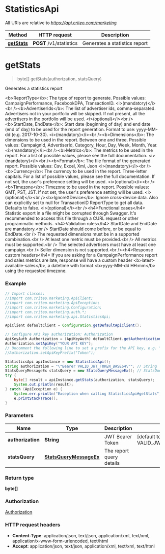 # StatisticsApi

All URIs are relative to *https://api.criteo.com/marketing*

Method | HTTP request | Description
------------- | ------------- | -------------
[**getStats**](StatisticsApi.md#getStats) | **POST** /v1/statistics | Generates a statistics report


<a name="getStats"></a>
# **getStats**
> byte[] getStats(authorization, statsQuery)

Generates a statistics report

&lt;b&gt;ReportType&lt;/b&gt;: The type of report to generate. Possible values: CampaignPerformance, FacebookDPA, TransactionID. &lt;i&gt;(mandatory)&lt;/i&gt;&lt;br /&gt;&lt;b&gt;AdvertiserIds&lt;/b&gt;: The list of advertiser ids, comma-separated. Advertisers not in your portfolio will be skipped. If not present, all the advertisers in the portfolio will be used. &lt;i&gt;(optional)&lt;/i&gt;&lt;br /&gt;&lt;b&gt;StartDate, EndDate&lt;/b&gt;: Start date (beginning of day) and end date (end of day) to be used for the report generation. Format to use: yyyy-MM-dd (e.g. 2017-10-30). &lt;i&gt;(mandatory)&lt;/i&gt;&lt;br /&gt;&lt;b&gt;Dimensions&lt;/b&gt;: The dimensions to be used in the report. Between one and three. Possible values: CampaignId, AdvertiserId, Category, Hour, Day, Week, Month, Year. &lt;i&gt;(mandatory)&lt;/i&gt;&lt;br /&gt;&lt;b&gt;Metrics&lt;/b&gt;: The metrics to be used in the report. For a list of possible values, please see the full documentation. &lt;i&gt;(mandatory)&lt;/i&gt;&lt;br /&gt;&lt;b&gt;Format&lt;/b&gt;: The file format of the generated report. Possible values: Csv, Excel, Xml, Json &lt;i&gt;(mandatory)&lt;/i&gt;&lt;br /&gt;&lt;b&gt;Currency&lt;/b&gt;: The currency to be used in the report. Three-letter capitals. For a list of possible values, please see the full documentation. If not set, the user&#39;s preference setting will be used. &lt;i&gt;(optional)&lt;/i&gt;&lt;br /&gt;&lt;b&gt;Timezone&lt;/b&gt;: Timezone to be used in the report. Possible values: GMT, PST, JST. If not set, the user&#39;s preference setting will be used. &lt;i&gt;(optional)&lt;/i&gt;&lt;br /&gt;&lt;b&gt;IgnoreXDevice&lt;/b&gt;: Ignore cross-device data. Also can explicitly set to null for TransactionID ReportType to get all data. Defaults to false. &lt;i&gt;(optional)&lt;/i&gt;&lt;br /&gt;&lt;h4&gt;Functional cases&lt;/h4&gt;              Statistic export in a file might be corrupted through Swagger. It&#39;s recommended to access this file through a CURL request or other programmatic methods.              &lt;h4&gt;Validation rules&lt;/h4&gt;              StartDate and EndDate are mandatory.&lt;br /&gt;              StartDate should come before, or be equal to EndDate.&lt;br /&gt;              The requested dimensions must be in a supported combination.&lt;br /&gt;              At least one metric must be provided.&lt;br /&gt;              All metrics must be supported.&lt;br /&gt;              The selected advertisers must have at least one campaign.&lt;br /&gt;              Seller dimension is not supported.&lt;br /&gt;&lt;h4&gt;Response custom headers&lt;/h4&gt;              If you are asking for a CampaignPerformance report and sales metrics are late, response will have a custom header &lt;b&gt;latest-available-sales&lt;/b&gt;, a datetime with format &lt;b&gt;yyyy-MM-dd HH:mm&lt;/b&gt; using the requested timezone.

### Example
```java
// Import classes:
//import com.criteo.marketing.ApiClient;
//import com.criteo.marketing.ApiException;
//import com.criteo.marketing.Configuration;
//import com.criteo.marketing.auth.*;
//import com.criteo.marketing.api.StatisticsApi;

ApiClient defaultClient = Configuration.getDefaultApiClient();

// Configure API key authorization: Authorization
ApiKeyAuth Authorization = (ApiKeyAuth) defaultClient.getAuthentication("Authorization");
Authorization.setApiKey("YOUR API KEY");
// Uncomment the following line to set a prefix for the API key, e.g. "Token" (defaults to null)
//Authorization.setApiKeyPrefix("Token");

StatisticsApi apiInstance = new StatisticsApi();
String authorization = "\"Bearer VALID_JWT_TOKEN_BASE64\""; // String | JWT Bearer Token
StatsQueryMessageEx statsQuery = new StatsQueryMessageEx(); // StatsQueryMessageEx | The report query details
try {
    byte[] result = apiInstance.getStats(authorization, statsQuery);
    System.out.println(result);
} catch (ApiException e) {
    System.err.println("Exception when calling StatisticsApi#getStats");
    e.printStackTrace();
}
```

### Parameters

Name | Type | Description  | Notes
------------- | ------------- | ------------- | -------------
 **authorization** | **String**| JWT Bearer Token | [default to &quot;Bearer VALID_JWT_TOKEN_BASE64&quot;]
 **statsQuery** | [**StatsQueryMessageEx**](StatsQueryMessageEx.md)| The report query details |

### Return type

**byte[]**

### Authorization

[Authorization](../README.md#Authorization)

### HTTP request headers

 - **Content-Type**: application/json, text/json, application/xml, text/xml, application/x-www-form-urlencoded, text/html
 - **Accept**: application/json, text/json, application/xml, text/xml, text/html

